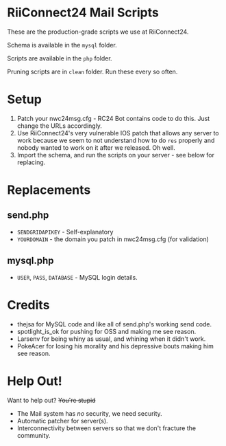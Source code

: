 # RiiConnect24 Mail Scripts
These are the production-grade scripts we use at RiiConnect24.

Schema is available in the `mysql` folder.

Scripts are available in the `php` folder.

Pruning scripts are in `clean` folder. Run these every so often.
# Setup
1. Patch your nwc24msg.cfg - RC24 Bot contains code to do this. Just change the URLs accordingly.
2. Use RiiConnect24's very vulnerable IOS patch that allows any server to work because we seem to not understand how to do `res` properly and nobody wanted to work on it after we released. Oh well.
3. Import the schema, and run the scripts on your server - see below for replacing.

# Replacements
## send.php
- `SENDGRIDAPIKEY` - Self-explanatory
- `YOURDOMAIN` - the domain you patch in nwc24msg.cfg (for validation)
## mysql.php
- `USER`, `PASS`, `DATABASE` - MySQL login details.

# Credits
- thejsa for MySQL code and like all of send.php's working send code.
- spotlight_is_ok for pushing for OSS and making me see reason.
- Larsenv for being whiny as usual, and whining when it didn't work.
- PokeAcer for losing his morality and his depressive bouts making him see reason.

# Help Out!
Want to help out? ~~You're stupid~~
- The Mail system has _no_ security, we need security.
- Automatic patcher for server(s).
- Interconnectivity between servers so that we don't fracture the community.
